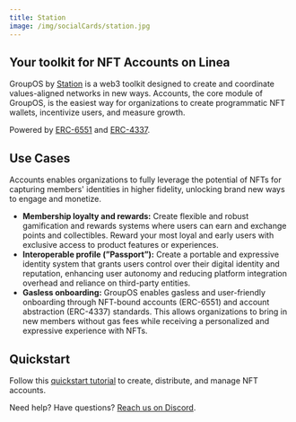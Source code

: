 ```yaml
---
title: Station
image: /img/socialCards/station.jpg
---
```


## Your toolkit for NFT Accounts on Linea

GroupOS by [Station](https://station.express) is a web3 toolkit designed to create and coordinate values-aligned networks in new ways. Accounts, the core module of GroupOS, is the easiest way for organizations to create programmatic NFT wallets, incentivize users, and measure growth.

Powered by [ERC-6551](https://eips.ethereum.org/EIPS/eip-6551) and [ERC-4337](https://eips.ethereum.org/EIPS/eip-4337).

## Use Cases

Accounts enables organizations to fully leverage the potential of NFTs for capturing members' identities in higher fidelity, unlocking brand new ways to engage and monetize.

- **Membership loyalty and rewards:** Create flexible and robust gamification and rewards systems where users can earn and exchange points and collectibles. Reward your most loyal and early users with exclusive access to product features or experiences.
- **Interoperable profile (”Passport”):** Create a portable and expressive identity system that grants users control over their digital identity and reputation, enhancing user autonomy and reducing platform integration overhead and reliance on third-party entities.
- **Gasless onboarding:** GroupOS enables gasless and user-friendly onboarding through NFT-bound accounts (ERC-6551) and account abstraction (ERC-4337) standards. This allows organizations to bring in new members without gas fees while receiving a personalized and expressive experience with NFTs.

## Quickstart

Follow this [quickstart tutorial](https://docs.groupos.xyz/api-reference/v1/getting-started/quickstart/) to create, distribute, and manage NFT accounts.

Need help? Have questions? [Reach us on Discord](https://discord.gg/BR6CgxUe).
